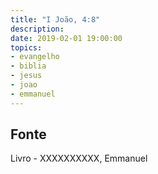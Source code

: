 ```yaml
---
title: "I João, 4:8"
description: 
date: 2019-02-01 19:00:00
topics: 
- evangelho
- biblia
- jesus
- joao
- emmanuel
---
```




## Fonte
Livro - XXXXXXXXXX, Emmanuel

